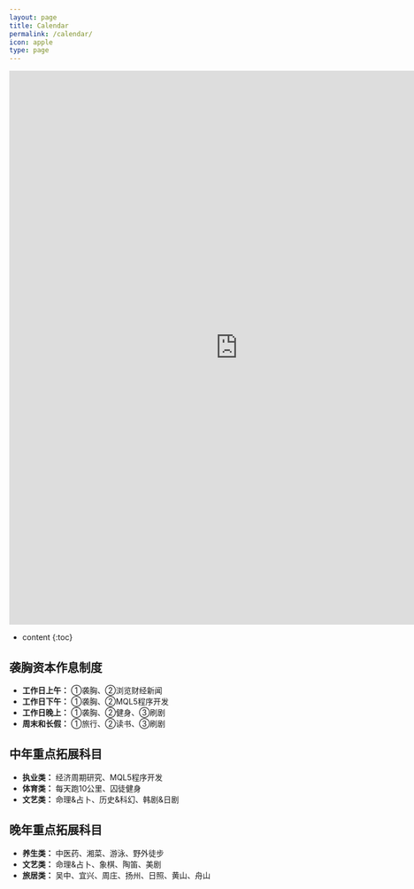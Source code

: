 ```yaml
---
layout: page
title: Calendar
permalink: /calendar/
icon: apple
type: page
---
```


<iframe frameborder="0" width="825" height="1000" scrolling="yes" src="https://rili-d.jin10.com/open.php?fontSize=14px&theme=darkgray"></iframe>

* content
{:toc}


## 袭胸资本作息制度
* **工作日上午：**
①袭胸、②浏览财经新闻
* **工作日下午：**
①袭胸、②MQL5程序开发
* **工作日晚上：**
①袭胸、②健身、③刷剧
* **周末和长假：**
①旅行、②读书、③刷剧

## 中年重点拓展科目
* **执业类：** 经济周期研究、MQL5程序开发
* **体育类：** 每天跑10公里、囚徒健身
* **文艺类：** 命理&占卜、历史&科幻、韩剧&日剧

## 晚年重点拓展科目
* **养生类：** 中医药、湘菜、游泳、野外徒步
* **文艺类：** 命理&占卜、象棋、陶笛、美剧
* **旅居类：** 吴中、宜兴、周庄、扬州、日照、黄山、舟山
